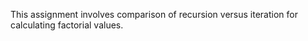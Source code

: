 This assignment involves comparison of recursion versus iteration 
for calculating factorial values.  
